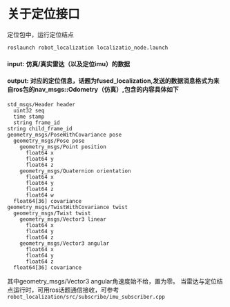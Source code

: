 # 关于定位接口
定位包中，运行定位结点

```
roslaunch robot_localization localizatio_node.launch
```
#### input: 仿真/真实雷达（以及定位imu）的数据
#### output: 对应的定位信息，话题为fused_localization,发送的数据消息格式为来自ros包的nav_msgs::Odometry（仿真）,包含的内容具体如下
```
std_msgs/Header header
  uint32 seq
  time stamp
  string frame_id
string child_frame_id
geometry_msgs/PoseWithCovariance pose
  geometry_msgs/Pose pose
    geometry_msgs/Point position
      float64 x
      float64 y
      float64 z
    geometry_msgs/Quaternion orientation
      float64 x
      float64 y
      float64 z
      float64 w
  float64[36] covariance
geometry_msgs/TwistWithCovariance twist
  geometry_msgs/Twist twist
    geometry_msgs/Vector3 linear
      float64 x
      float64 y
      float64 z
    geometry_msgs/Vector3 angular
      float64 x
      float64 y
      float64 z
  float64[36] covariance
```
  其中geometry_msgs/Vector3 angular角速度始不给，置为零。
当雷达与定位结点运行时，可用ros话题通信接收，可参考``robot_localization/src/subscribe/imu_subscriber.cpp``
